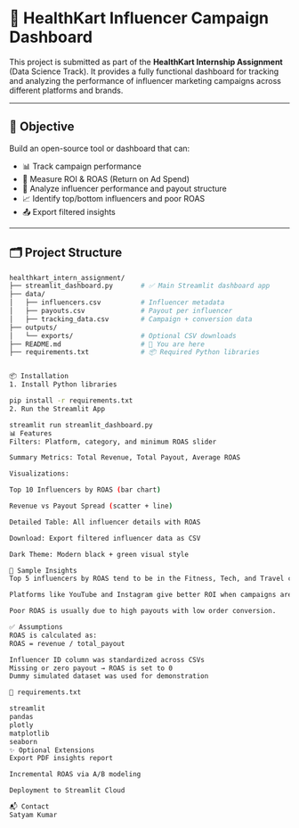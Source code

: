 # 💼 HealthKart Influencer Campaign Dashboard

This project is submitted as part of the **HealthKart Internship Assignment** (Data Science Track). It provides a fully functional dashboard for tracking and analyzing the performance of influencer marketing campaigns across different platforms and brands.

---

## 📌 Objective

Build an open-source tool or dashboard that can:
- 📊 Track campaign performance
- 💸 Measure ROI & ROAS (Return on Ad Spend)
- 👤 Analyze influencer performance and payout structure
- 📈 Identify top/bottom influencers and poor ROAS
- 📤 Export filtered insights

---

## 🗂️ Project Structure

```bash
healthkart_intern_assignment/
├── streamlit_dashboard.py       # ✅ Main Streamlit dashboard app
├── data/
│   ├── influencers.csv          # Influencer metadata
│   ├── payouts.csv              # Payout per influencer
│   ├── tracking_data.csv        # Campaign + conversion data
├── outputs/
│   └── exports/                 # Optional CSV downloads
├── README.md                    # 📘 You are here
├── requirements.txt             # 📦 Required Python libraries


📦 Installation
1. Install Python libraries

pip install -r requirements.txt
2. Run the Streamlit App

streamlit run streamlit_dashboard.py
📊 Features
Filters: Platform, category, and minimum ROAS slider

Summary Metrics: Total Revenue, Total Payout, Average ROAS

Visualizations:

Top 10 Influencers by ROAS (bar chart)

Revenue vs Payout Spread (scatter + line)

Detailed Table: All influencer details with ROAS

Download: Export filtered influencer data as CSV

Dark Theme: Modern black + green visual style

🧠 Sample Insights
Top 5 influencers by ROAS tend to be in the Fitness, Tech, and Travel categories.

Platforms like YouTube and Instagram give better ROI when campaigns are order-based.

Poor ROAS is usually due to high payouts with low order conversion.

✅ Assumptions
ROAS is calculated as:
ROAS = revenue / total_payout

Influencer ID column was standardized across CSVs
Missing or zero payout → ROAS is set to 0
Dummy simulated dataset was used for demonstration

🧾 requirements.txt

streamlit
pandas
plotly
matplotlib
seaborn
✨ Optional Extensions
Export PDF insights report

Incremental ROAS via A/B modeling

Deployment to Streamlit Cloud 

📬 Contact
Satyam Kumar

